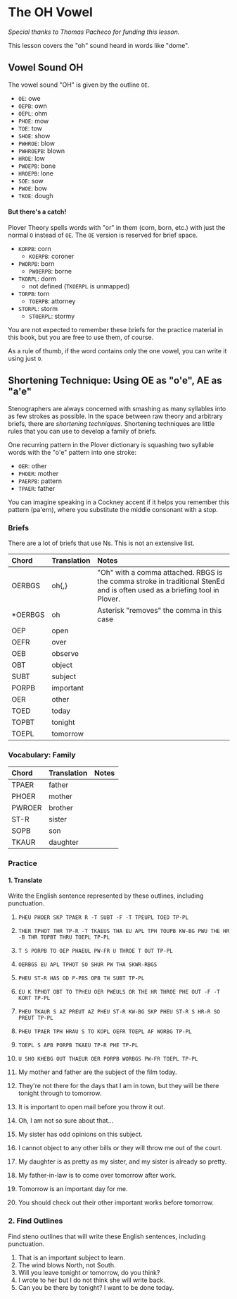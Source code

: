 # The OH Vowel

_Special thanks to Thomas Pacheco for funding this lesson._

This lesson covers the "oh" sound heard in words like "dome".

## Vowel Sound OH

The vowel sound "OH" is given by the outline `OE`.

* `OE`: owe
* `OEPB`: own
* `OEPL`: ohm
* `PHOE`: mow
* `TOE`: tow
* `SHOE`: show
* `PWHROE`: blow
* `PWHROEPB`: blown
* `HROE`: low
* `PWOEPB`: bone
* `HROEPB`: lone
* `SOE`: sow
* `PWOE`: bow
* `TKOE`: dough

#### But there's a catch!

Plover Theory spells words with "or" in them \(corn, born, etc.\) with just the normal `O` instead of `OE`. The `OE` version is reserved for brief space.

* `KORPB`: corn
  * `KOERPB`: coroner
* `PWORPB`: born
  * `PWOERPB`: borne
* `TKORPL`: dorm
  * not defined \(`TKOERPL` is unmapped\)
* `TORPB`: torn
  * `TOERPB`: attorney
* `STORPL`: storm
  * `STOERPL`: stormy

You are not expected to remember these briefs for the practice material in this book, but you are free to use them, of course.

As a rule of thumb, if the word contains only the one vowel, you can write it using just `O`.

## Shortening Technique: Using OE as "o'e", AE as "a'e"

Stenographers are always concerned with smashing as many syllables into as few strokes as possible. In the space between raw theory and arbitrary briefs, there are _shortening techniques_. Shortening techniques are little rules that you can use to develop a family of briefs.

One recurring pattern in the Plover dictionary is squashing two syllable words with the "o'e" pattern into one stroke:

* `OER`: other
* `PHOER`: mother
* `PAERPB`: pattern
* `TPAER`: father

You can imagine speaking in a Cockney accent if it helps you remember this pattern \(pa'ern\), where you substitute the middle consonant with a stop.

### Briefs

There are a lot of briefs that use Ns. This is not an extensive list.

| Chord | Translation | Notes |
| :--- | :--- | :--- |
| OERBGS | oh{,} | "Oh" with a comma attached. RBGS is the comma stroke in traditional StenEd and is often used as a briefing tool in Plover. |
| \*OERBGS | oh | Asterisk "removes" the comma in this case |
| OEP | open |  |
| OEFR | over |  |
| OEB | observe |  |
| OBT | object |  |
| SUBT | subject |  |
| PORPB | important |  |
| OER | other |  |
| TOED | today |  |
| TOPBT | tonight |  |
| TOEPL | tomorrow |  |

### Vocabulary: Family

| Chord | Translation | Notes |
| :--- | :--- | :--- |
| TPAER | father |  |
| PHOER | mother |  |
| PWROER | brother |  |
| ST-R | sister |  |
| SOPB | son |  |
| TKAUR | daughter |  |

### Practice

#### 1. Translate

Write the English sentence represented by these outlines, including punctuation.

1. `PHEU PHOER SKP TPAER R -T SUBT -F -T TPEUPL TOED TP-PL`
2. `THER TPHOT THR TP-R -T TKAEUS THA EU APL TPH TOUPB KW-BG PWU THE HR -B THR TOPBT THRU TOEPL TP-PL`
3. `T S PORPB TO OEP PHAEUL PW-FR U THROE T OUT TP-PL`
4. `OERBGS EU APL TPHOT SO SHUR PW THA SKWR-RBGS`
5. `PHEU ST-R HAS OD P-PBS OPB TH SUBT TP-PL`
6. `EU K TPHOT OBT TO TPHEU OER PWEULS OR THE HR THROE PHE OUT -F -T KORT TP-PL`
7. `PHEU TKAUR S AZ PREUT AZ PHEU ST-R KW-BG SKP PHEU ST-R S HR-R SO PREUT TP-PL`
8. `PHEU TPAER TPH HRAU S TO KOPL OEFR TOEPL AF WORBG TP-PL`
9. `TOEPL S APB PORPB TKAEU TP-R PHE TP-PL`
10. `U SHO KHEBG OUT THAEUR OER PORPB WORBGS PW-FR TOEPL TP-PL`

1. My mother and father are the subject of the film today.
2. They're not there for the days that I am in town, but they will be there tonight through to tomorrow.
3. It is important to open mail before you throw it out.
4. Oh, I am not so sure about that...
5. My sister has odd opinions on this subject.
6. I cannot object to any other bills or they will throw me out of the court.
7. My daughter is as pretty as my sister, and my sister is already so pretty.
8. My father-in-law is to come over tomorrow after work.
9. Tomorrow is an important day for me.
10. You should check out their other important works before tomorrow.

### 2. Find Outlines

Find steno outlines that will write these English sentences, including punctuation.

1. That is an important subject to learn.
2. The wind blows North, not South.
3. Will you leave tonight or tomorrow, do you think?
4. I wrote to her but I do not think she will write back.
5. Can you be there by tonight? I want to be done today.



